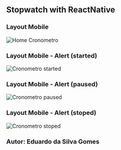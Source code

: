 ## Stopwatch with ReactNative

### Layout Mobile
![Home Cronometro](https://github.com/dududueedu/stopwatch/blob/main/assets/imgs/IMG_0606_1.jpg)

### Layout Mobile - Alert (started)
![Cronometro started](https://github.com/dududueedu/stopwatch/blob/main/assets/imgs/IMG_0606_2.jpg)

### Layout Mobile - Alert (paused)
![Cronometro paused](https://github.com/dududueedu/stopwatch/blob/main/assets/imgs/IMG_0606_3.jpg)

### Layout Mobile - Alert (stoped)
![Cronometro stoped](https://github.com/dududueedu/stopwatch/blob/main/assets/imgs/IMG_0606.jpg)

### Autor: Eduardo da Silva Gomes
